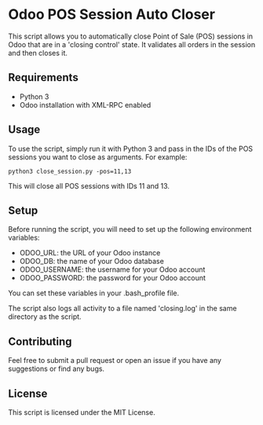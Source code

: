 # Odoo POS Session Auto Closer

This script allows you to automatically close Point of Sale (POS) sessions in Odoo that are in a 'closing control' state. It validates all orders in the session and then closes it.

## Requirements
- Python 3
- Odoo installation with XML-RPC enabled

## Usage
To use the script, simply run it with Python 3 and pass in the IDs of the POS sessions you want to close as arguments. For example:

```
python3 close_session.py -pos=11,13
```

This will close all POS sessions with IDs 11 and 13.

## Setup
Before running the script, you will need to set up the following environment variables:
- ODOO_URL: the URL of your Odoo instance
- ODOO_DB: the name of your Odoo database
- ODOO_USERNAME: the username for your Odoo account
- ODOO_PASSWORD: the password for your Odoo account

You can set these variables in your .bash_profile file.

The script also logs all activity to a file named 'closing.log' in the same directory as the script.

## Contributing
Feel free to submit a pull request or open an issue if you have any suggestions or find any bugs.

## License
This script is licensed under the MIT License.
